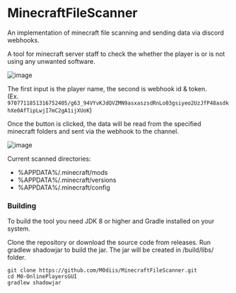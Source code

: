 # MinecraftFileScanner
An implementation of minecraft file scanning and sending data via discord webhooks.

A tool for minecraft server staff to check the whether the player is or is not using any unwanted software.

![image](https://user-images.githubusercontent.com/53468997/166491655-75777a96-2e87-4753-99d3-727783d39058.png)

The first input is the player name, the second is webhook id & token.  
(Ex. `9707711851316752405/g63_94VYvKJdQVZMN9asxaszsdRnLo03gsiyeo2UzJfP48asdkhXe0AfTipLwjI7mC2gA1ijXUoK`)

Once the button is clicked, the data will be read from the specified minecraft folders and sent via the webhook to the channel.

![image](https://user-images.githubusercontent.com/53468997/166491869-554ec9bc-f437-446c-b8c2-13b2ce6f9d89.png)

Current scanned directories:
- %APPDATA%/.minecraft/mods
- %APPDATA%/.minecraft/versions
- %APPDATA%/.minecraft/config

### Building
To build the tool you need JDK 8 or higher and Gradle installed on your system.

Clone the repository or download the source code from releases. Run gradlew shadowjar to build the jar. The jar will be created in /build/libs/ folder.

```
git clone https://github.com/M0diis/MinecraftFileScanner.git
cd M0-OnlinePlayersGUI
gradlew shadowjar
```

